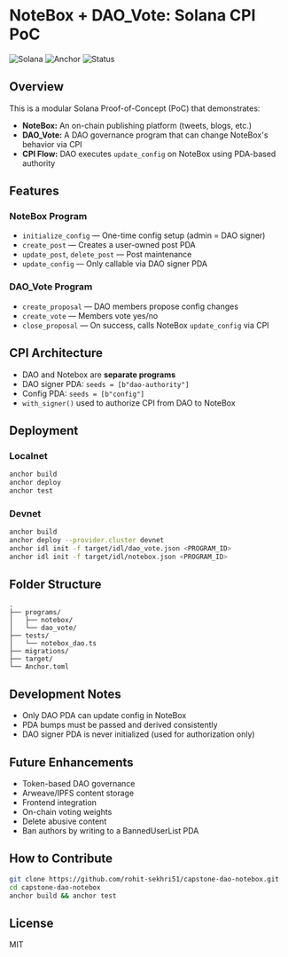 # NoteBox + DAO_Vote: Solana CPI PoC

![Solana](https://img.shields.io/badge/Solana-Blockchain-4CA1A3?logo=solana) ![Anchor](https://img.shields.io/badge/Anchor-Framework-blueviolet) ![Status](https://img.shields.io/badge/PoC-Complete-brightgreen)

## Overview

This is a modular Solana Proof-of-Concept (PoC) that demonstrates:
- **NoteBox:** An on-chain publishing platform (tweets, blogs, etc.)
- **DAO_Vote:** A DAO governance program that can change NoteBox's behavior via CPI
- **CPI Flow:** DAO executes `update_config` on NoteBox using PDA-based authority

## Features

### NoteBox Program
- `initialize_config` — One-time config setup (admin = DAO signer)
- `create_post` — Creates a user-owned post PDA
- `update_post`, `delete_post` — Post maintenance
- `update_config` — Only callable via DAO signer PDA

### DAO_Vote Program
- `create_proposal` — DAO members propose config changes
- `create_vote` — Members vote yes/no
- `close_proposal` — On success, calls NoteBox `update_config` via CPI

## CPI Architecture

- DAO and Notebox are **separate programs**
- DAO signer PDA: `seeds = [b"dao-authority"]`
- Config PDA: `seeds = [b"config"]`
- `with_signer()` used to authorize CPI from DAO to NoteBox

## Deployment

### Localnet
```bash
anchor build
anchor deploy
anchor test
```

### Devnet
```bash
anchor build
anchor deploy --provider.cluster devnet
anchor idl init -f target/idl/dao_vote.json <PROGRAM_ID>
anchor idl init -f target/idl/notebox.json <PROGRAM_ID>
```

## Folder Structure
```
.
├── programs/
│   ├── notebox/
│   └── dao_vote/
├── tests/
│   └── notebox_dao.ts
├── migrations/
├── target/
└── Anchor.toml
```

## Development Notes
- Only DAO PDA can update config in NoteBox
- PDA bumps must be passed and derived consistently
- DAO signer PDA is never initialized (used for authorization only)

## Future Enhancements
- Token-based DAO governance
- Arweave/IPFS content storage
- Frontend integration
- On-chain voting weights
- Delete abusive content
- Ban authors by writing to a BannedUserList PDA


## How to Contribute
```bash
git clone https://github.com/rohit-sekhri51/capstone-dao-notebox.git
cd capstone-dao-notebox
anchor build && anchor test
```

## License
MIT

